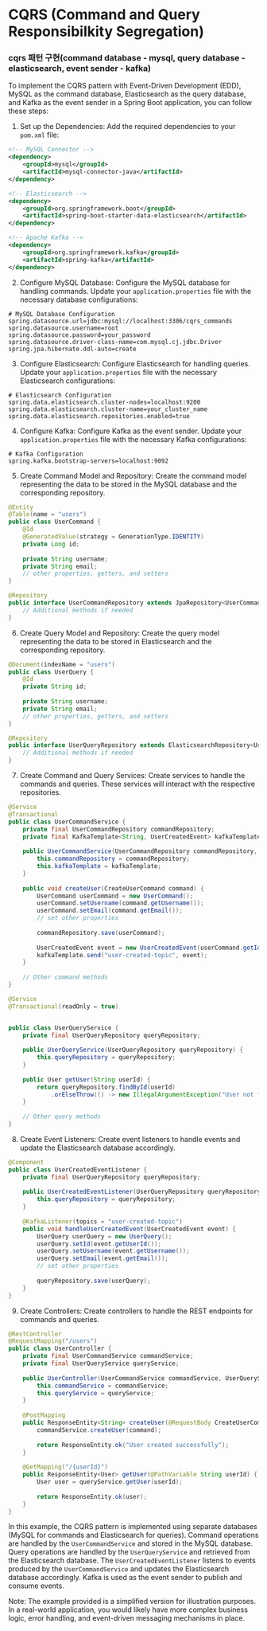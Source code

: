# CQRS (Command and Query Responsibilkity Segregation)

### cqrs 패턴 구현(command database - mysql, query database - elasticsearch, event sender - kafka)

To implement the CQRS pattern with Event-Driven Development (EDD), MySQL as the command database, Elasticsearch as the query database, and Kafka as the event sender in a Spring Boot application, you can follow these steps:

1. Set up the Dependencies:
Add the required dependencies to your `pom.xml` file:

```xml
<!-- MySQL Connector -->
<dependency>
    <groupId>mysql</groupId>
    <artifactId>mysql-connector-java</artifactId>
</dependency>

<!-- Elasticsearch -->
<dependency>
    <groupId>org.springframework.boot</groupId>
    <artifactId>spring-boot-starter-data-elasticsearch</artifactId>
</dependency>

<!-- Apache Kafka -->
<dependency>
    <groupId>org.springframework.kafka</groupId>
    <artifactId>spring-kafka</artifactId>
</dependency>
```

2. Configure MySQL Database:
Configure the MySQL database for handling commands. Update your `application.properties` file with the necessary database configurations:

```properties
# MySQL Database Configuration
spring.datasource.url=jdbc:mysql://localhost:3306/cqrs_commands
spring.datasource.username=root
spring.datasource.password=your_password
spring.datasource.driver-class-name=com.mysql.cj.jdbc.Driver
spring.jpa.hibernate.ddl-auto=create
```

3. Configure Elasticsearch:
Configure Elasticsearch for handling queries. Update your `application.properties` file with the necessary Elasticsearch configurations:

```properties
# Elasticsearch Configuration
spring.data.elasticsearch.cluster-nodes=localhost:9200
spring.data.elasticsearch.cluster-name=your_cluster_name
spring.data.elasticsearch.repositories.enabled=true
```

4. Configure Kafka:
Configure Kafka as the event sender. Update your `application.properties` file with the necessary Kafka configurations:

```properties
# Kafka Configuration
spring.kafka.bootstrap-servers=localhost:9092
```

5. Create Command Model and Repository:
Create the command model representing the data to be stored in the MySQL database and the corresponding repository.

```java
@Entity
@Table(name = "users")
public class UserCommand {
    @Id
    @GeneratedValue(strategy = GenerationType.IDENTITY)
    private Long id;
    
    private String username;
    private String email;
    // other properties, getters, and setters
}

@Repository
public interface UserCommandRepository extends JpaRepository<UserCommand, Long> {
    // Additional methods if needed
}
```

6. Create Query Model and Repository:
Create the query model representing the data to be stored in Elasticsearch and the corresponding repository.

```java
@Document(indexName = "users")
public class UserQuery {
    @Id
    private String id;
    
    private String username;
    private String email;
    // other properties, getters, and setters
}

@Repository
public interface UserQueryRepository extends ElasticsearchRepository<UserQuery, String> {
    // Additional methods if needed
}
```

7. Create Command and Query Services:
Create services to handle the commands and queries. These services will interact with the respective repositories.

```java
@Service
@Transactional
public class UserCommandService {
    private final UserCommandRepository commandRepository;
    private final KafkaTemplate<String, UserCreatedEvent> kafkaTemplate;
    
    public UserCommandService(UserCommandRepository commandRepository, KafkaTemplate<String, UserCreatedEvent> kafkaTemplate) {
        this.commandRepository = commandRepository;
        this.kafkaTemplate = kafkaTemplate;
    }
    
    public void createUser(CreateUserCommand command) {
        UserCommand userCommand = new UserCommand();
        userCommand.setUsername(command.getUsername());
        userCommand.setEmail(command.getEmail());
        // set other properties
        
        commandRepository.save(userCommand);
        
        UserCreatedEvent event = new UserCreatedEvent(userCommand.getId(), userCommand.getUsername(), userCommand.getEmail());
        kafkaTemplate.send("user-created-topic", event);
    }
    
    // Other command methods
}

@Service
@Transactional(readOnly = true)


public class UserQueryService {
    private final UserQueryRepository queryRepository;
    
    public UserQueryService(UserQueryRepository queryRepository) {
        this.queryRepository = queryRepository;
    }
    
    public User getUser(String userId) {
        return queryRepository.findById(userId)
            .orElseThrow(() -> new IllegalArgumentException("User not found"));
    }
    
    // Other query methods
}
```

8. Create Event Listeners:
Create event listeners to handle events and update the Elasticsearch database accordingly.

```java
@Component
public class UserCreatedEventListener {
    private final UserQueryRepository queryRepository;
    
    public UserCreatedEventListener(UserQueryRepository queryRepository) {
        this.queryRepository = queryRepository;
    }
    
    @KafkaListener(topics = "user-created-topic")
    public void handleUserCreatedEvent(UserCreatedEvent event) {
        UserQuery userQuery = new UserQuery();
        userQuery.setId(event.getUserId());
        userQuery.setUsername(event.getUsername());
        userQuery.setEmail(event.getEmail());
        // set other properties
        
        queryRepository.save(userQuery);
    }
}
```

9. Create Controllers:
Create controllers to handle the REST endpoints for commands and queries.

```java
@RestController
@RequestMapping("/users")
public class UserController {
    private final UserCommandService commandService;
    private final UserQueryService queryService;
    
    public UserController(UserCommandService commandService, UserQueryService queryService) {
        this.commandService = commandService;
        this.queryService = queryService;
    }
    
    @PostMapping
    public ResponseEntity<String> createUser(@RequestBody CreateUserCommand command) {
        commandService.createUser(command);
        
        return ResponseEntity.ok("User created successfully");
    }
    
    @GetMapping("/{userId}")
    public ResponseEntity<User> getUser(@PathVariable String userId) {
        User user = queryService.getUser(userId);
        
        return ResponseEntity.ok(user);
    }
}
```

In this example, the CQRS pattern is implemented using separate databases (MySQL for commands and Elasticsearch for queries). Command operations are handled by the `UserCommandService` and stored in the MySQL database. Query operations are handled by the `UserQueryService` and retrieved from the Elasticsearch database. The `UserCreatedEventListener` listens to events produced by the `UserCommandService` and updates the Elasticsearch database accordingly. Kafka is used as the event sender to publish and consume events.

Note: The example provided is a simplified version for illustration purposes. In a real-world application, you would likely have more complex business logic, error handling, and event-driven messaging mechanisms in place.
